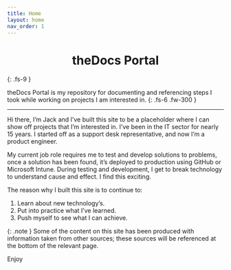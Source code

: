 ```yaml
---
title: Home
layout: home
nav_order: 1
---
```

<h1 style="text-align: center;">theDocs Portal</h1>
{: .fs-9 }


theDocs Portal is my repository for documenting and referencing steps I took while working on projects I am interested in.
{: .fs-6 .fw-300 }

---
  
Hi there, I’m Jack and I’ve built this site to be a placeholder where I can show off projects that I’m interested in. I’ve been in the IT sector for nearly 15 years. I started off as a support desk representative, and now I’m a product engineer.

My current job role requires me to test and develop solutions to problems, once a solution has been found, it’s deployed to production using GitHub or Microsoft Intune. During testing and development, I get to break technology to understand cause and effect. I find this exciting.

The reason why I built this site is to continue to:

1. Learn about new technology’s.
2. Put into practice what I’ve learned.
3. Push myself to see what I can achieve.

{: .note }
Some of the content on this site has been produced with information taken from other sources; these sources will be referenced at the bottom of the relevant page.

Enjoy